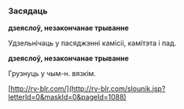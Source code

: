 ### Засядаць
**дзеяслоў, незакончанае трыванне**

Удзельнічаць у пасяджэнні камісіі, камітэта і пад.

**дзеяслоў, незакончанае трыванне**

Грузнуць у чым-н. вязкім.

<a rel="author">[http://rv-blr.com/](http://rv-blr.com/slounik.jsp?letterId=0&maskId=0&pageId=1088)</a>
